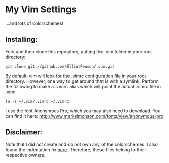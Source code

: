 My Vim Settings
====
...and lots of colorschemes!

Installing:
----------------------

Fork and then clone this repository, putting the .vim folder in your root directory:

    git clone git://github.com/ElliotPenson/.vim.git

By default, vim will look for the .vimrc configuration file in your root directory. However, one way to get around that is with a symlink. Perform the following to make a .vimrc alias which will point the actual .vimrc file in .vim:

    ln -s ~/.vim/.vimrc ~/.vimrc

I use the font Anonymous Pro, which you may also need to download. You can find it here: 
http://www.marksimonson.com/fonts/view/anonymous-pro

Disclaimer:
----------------------
Note that I did not create and do not own any of the colorschemes. I also found the indentation fix [here](http://stackoverflow.com/questions/200932/how-do-i-make-vim-indent-java-annotations-correctly). Therefore, these files belong to their respective owners.
